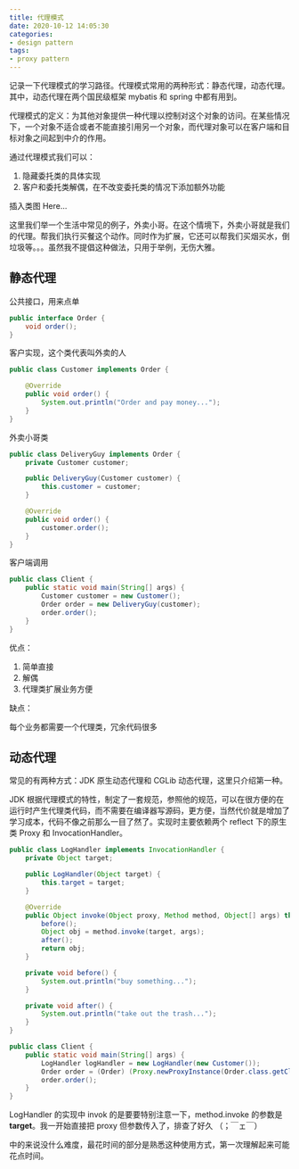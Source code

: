 ```yaml
---
title: 代理模式
date: 2020-10-12 14:05:30
categories:
- design pattern
tags:
- proxy pattern
---
```


记录一下代理模式的学习路径。代理模式常用的两种形式：静态代理，动态代理。其中，动态代理在两个国民级框架 mybatis 和 spring 中都有用到。

代理模式的定义：为其他对象提供一种代理以控制对这个对象的访问。在某些情况下，一个对象不适合或者不能直接引用另一个对象，而代理对象可以在客户端和目标对象之间起到中介的作用。

通过代理模式我们可以：

1. 隐藏委托类的具体实现
2. 客户和委托类解偶，在不改变委托类的情况下添加额外功能

插入类图 Here...

这里我们举一个生活中常见的例子，外卖小哥。在这个情境下，外卖小哥就是我们的代理。帮我们执行买餐这个动作。同时作为扩展，它还可以帮我们买烟买水，倒垃圾等。。。虽然我不提倡这种做法，只用于举例，无伤大雅。

## 静态代理

公共接口，用来点单

```java
public interface Order {
    void order();
}
```

客户实现，这个类代表叫外卖的人

```java
public class Customer implements Order {

    @Override
    public void order() {
        System.out.println("Order and pay money...");
    }
}
```

外卖小哥类

```java
public class DeliveryGuy implements Order {
    private Customer customer;

    public DeliveryGuy(Customer customer) {
        this.customer = customer;
    }

    @Override
    public void order() {
        customer.order();
    }
}
```

客户端调用


```java
public class Client {
    public static void main(String[] args) {
        Customer customer = new Customer();
        Order order = new DeliveryGuy(customer);
        order.order();
    }
}
```

优点：

1. 简单直接
2. 解偶
3. 代理类扩展业务方便
   
缺点：

每个业务都需要一个代理类，冗余代码很多

## 动态代理

常见的有两种方式：JDK 原生动态代理和 CGLib 动态代理，这里只介绍第一种。

JDK 根据代理模式的特性，制定了一套规范，参照他的规范，可以在很方便的在运行时产生代理类代码，而不需要在编译器写源码，更方便，当然代价就是增加了学习成本，代码不像之前那么一目了然了。实现时主要依赖两个 reflect 下的原生类 Proxy 和 InvocationHandler。

```java
public class LogHandler implements InvocationHandler {
    private Object target;

    public LogHandler(Object target) {
        this.target = target;
    }

    @Override
    public Object invoke(Object proxy, Method method, Object[] args) throws Throwable {
        before();
        Object obj = method.invoke(target, args);
        after();
        return obj;
    }

    private void before() {
        System.out.println("buy something...");
    }

    private void after() {
        System.out.println("take out the trash...");
    }
}

public class Client {
    public static void main(String[] args) {
        LogHandler logHandler = new LogHandler(new Customer());
        Order order = (Order) (Proxy.newProxyInstance(Order.class.getClassLoader(), new Class[] {Order.class}, logHandler));
        order.order();
    }
}
```

LogHandler 的实现中 invok 的是要要特别注意一下，method.invoke 的参数是**target**。我一开始直接把 proxy 但参数传入了，排查了好久 （；￣ェ￣）

中的来说没什么难度，最花时间的部分是熟悉这种使用方式，第一次理解起来可能花点时间。


